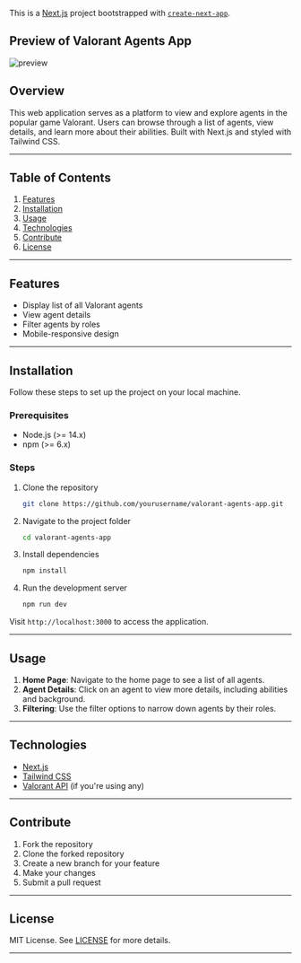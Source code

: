 This is a [Next.js](https://nextjs.org/) project bootstrapped with [`create-next-app`](https://github.com/vercel/next.js/tree/canary/packages/create-next-app).


## Preview of Valorant Agents App
![preview](https://i.imgur.com/lehnrmr.png)

## Overview

This web application serves as a platform to view and explore agents in the popular game Valorant. Users can browse through a list of agents, view details, and learn more about their abilities. Built with Next.js and styled with Tailwind CSS.

---

## Table of Contents

1. [Features](#features)
2. [Installation](#installation)
3. [Usage](#usage)
4. [Technologies](#technologies)
5. [Contribute](#contribute)
6. [License](#license)

---

## Features

- Display list of all Valorant agents
- View agent details
- Filter agents by roles
- Mobile-responsive design

---

## Installation

Follow these steps to set up the project on your local machine.

### Prerequisites

- Node.js (>= 14.x)
- npm (>= 6.x)

### Steps

1. Clone the repository

    ```bash
    git clone https://github.com/yourusername/valorant-agents-app.git
    ```

2. Navigate to the project folder

    ```bash
    cd valorant-agents-app
    ```

3. Install dependencies

    ```bash
    npm install
    ```

4. Run the development server

    ```bash
    npm run dev
    ```

Visit `http://localhost:3000` to access the application.

---

## Usage

1. **Home Page**: Navigate to the home page to see a list of all agents.
2. **Agent Details**: Click on an agent to view more details, including abilities and background.
3. **Filtering**: Use the filter options to narrow down agents by their roles.

---

## Technologies

- [Next.js](https://nextjs.org/)
- [Tailwind CSS](https://tailwindcss.com/)
- [Valorant API](#) (if you're using any)

---

## Contribute

1. Fork the repository
2. Clone the forked repository
3. Create a new branch for your feature
4. Make your changes
5. Submit a pull request

---

## License

MIT License. See [LICENSE](LICENSE) for more details.

---
